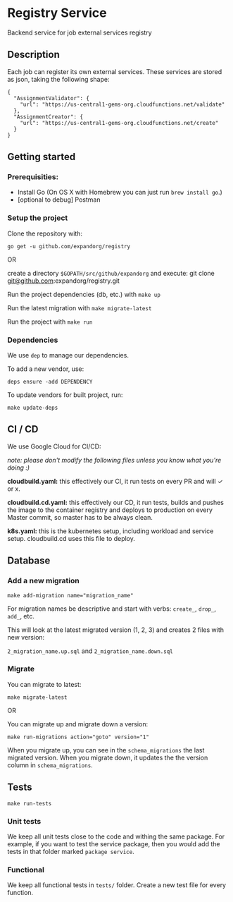 # Registry Service
 
Backend service for job external services registry
## Description

Each job can register its own external services. These services are stored as json, taking the following shape:

```
{
  "AssignmentValidator": {
    "url": "https://us-central1-gems-org.cloudfunctions.net/validate"
  },
  "AssignmentCreator": {
    "url": "https://us-central1-gems-org.cloudfunctions.net/create"
  }  
}
```

## Getting started 

### Prerequisities:

- Install Go (On OS X with Homebrew you can just run `brew install go`.)
- [optional to debug] Postman

### Setup the project

Clone the repository with: 

`go get -u github.com/expandorg/registry`

OR 

create a directory `$GOPATH/src/github/expandorg` and execute: git clone git@github.com:expandorg/registry.git 

Run the project dependencies (db, etc.) with `make up`

Run the latest migration with `make migrate-latest`

Run the project with `make run`

### Dependencies

We use `dep` to manage our dependencies.

To add a new vendor, use: 

`deps ensure -add DEPENDENCY`

To update vendors for built project, run:

`make update-deps`

## CI / CD
We use Google Cloud for CI/CD:

*note: please don't modify the following files unless you know what you're doing :)*

**cloudbuild.yaml:** this effectively our CI, it run tests on every PR and will ✓ or x.

**cloudbuild.cd.yaml:** this effectively our CD, it run tests, builds and pushes the image to the container registry and deploys to production on every Master commit, so master has to be always clean. 

**k8s.yaml:** this is the kubernetes setup, including workload and service setup. cloudbuild.cd uses this file to deploy.

## Database

### Add a new migration

```make add-migration name="migration_name"```

For migration names be descriptive and start with verbs: `create_`, `drop_`, `add_`, etc.

This will look at the latest migrated version (1, 2, 3) and creates 2 files with new version:

`2_migration_name.up.sql` and `2_migration_name.down.sql`

### Migrate

You can migrate to latest:

```make migrate-latest```

OR 

You can migrate up and migrate down a version:

```make run-migrations action="goto" version="1"```

When you migrate up, you can see in the `schema_migrations` the last migrated version. When you migrate down, it updates the the version column in `schema_migrations`.

## Tests
```make run-tests```

### Unit tests
We keep all unit tests close to the code and withing the same package. For example, if you want to test the service package, then you would add the tests in that folder marked `package service`.

### Functional

We keep all functional tests in `tests/` folder. Create a new test file for every function. 
